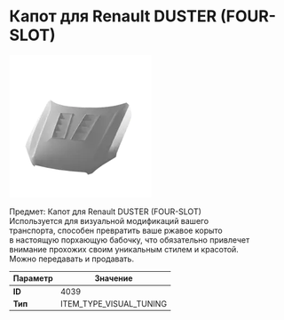 # Капот для Renault DUSTER (FOUR-SLOT)

![Item Image](../img/4039.webp?raw=true)

Предмет: Капот для Renault DUSTER (FOUR-SLOT)<br>Используется для визуальной модификаций вашего<br>транспорта, способен превратить ваше ржавое корыто<br>в настоящую порхающую бабочку, что обязательно привлечет<br>внимание прохожих своим уникальным стилем и красотой.<br>Можно передавать и продавать.


| Параметр | Значение |
|----------|----------|
| **ID** | 4039 |
| **Тип** | ITEM_TYPE_VISUAL_TUNING |

